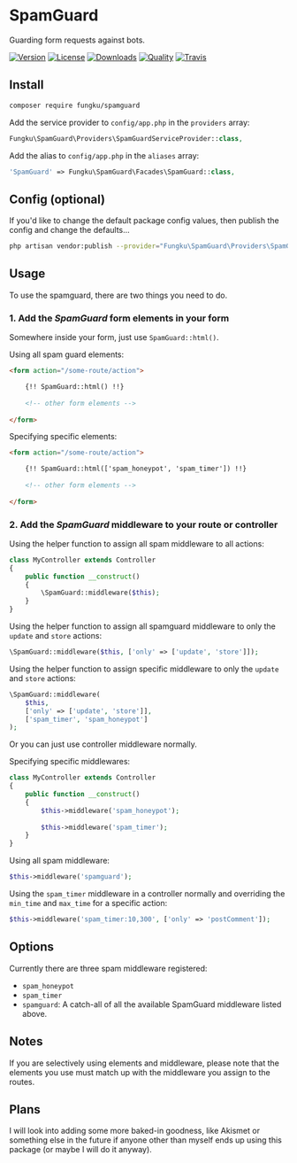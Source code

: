 # SpamGuard

Guarding form requests against bots.

[![Version](https://img.shields.io/packagist/v/fungku/spamguard.svg?style=flat-square)](https://packagist.org/packages/fungku/spamguard)
[![License](https://img.shields.io/packagist/l/fungku/spamguard.svg?style=flat-square)](https://packagist.org/packages/fungku/spamguard)
[![Downloads](https://img.shields.io/packagist/dt/fungku/spamguard.svg?style=flat-square)](https://packagist.org/packages/fungku/spamguard)
[![Quality](https://img.shields.io/scrutinizer/g/fungku/laravel-spamguard.svg?style=flat-square)](https://scrutinizer-ci.com/g/fungku/laravel-spamguard/)
[![Travis](https://img.shields.io/travis/ryanwinchester/laravel-spamguard.svg?style=flat-square)](https://travis-ci.org/fungku/laravel-spamguard)

## Install

```bash
composer require fungku/spamguard
```

Add the service provider to `config/app.php` in the `providers` array:

```php
Fungku\SpamGuard\Providers\SpamGuardServiceProvider::class,
```

Add the alias to `config/app.php` in the `aliases` array:

```php
'SpamGuard' => Fungku\SpamGuard\Facades\SpamGuard::class,
```

## Config (optional)

If you'd like to change the default package config values, then publish the config and change the defaults...

```bash
php artisan vendor:publish --provider="Fungku\SpamGuard\Providers\SpamGuardConfigServiceProvider" --tag="config"
```

## Usage

To use the spamguard, there are two things you need to do.

### 1. Add the *SpamGuard* form elements in your form

Somewhere inside your form, just use `SpamGuard::html()`.

Using all spam guard elements:

```html
<form action="/some-route/action">

    {!! SpamGuard::html() !!}
    
    <!-- other form elements -->
    
</form>
```

Specifying specific elements:

```html
<form action="/some-route/action">

    {!! SpamGuard::html(['spam_honeypot', 'spam_timer']) !!}
    
    <!-- other form elements -->
    
</form>
```

### 2. Add the *SpamGuard* middleware to your route or controller

Using the helper function to assign all spam middleware to all actions:

```php
class MyController extends Controller
{
    public function __construct()
    {
        \SpamGuard::middleware($this);
    }
}
```

Using the helper function to assign all spamguard middleware to only the `update` and `store` actions:

```php
\SpamGuard::middleware($this, ['only' => ['update', 'store']]);
```

Using the helper function to assign specific middleware to only the `update` and `store` actions:

```php
\SpamGuard::middleware(
    $this,
    ['only' => ['update', 'store']],
    ['spam_timer', 'spam_honeypot']
);
```

Or you can just use controller middleware normally.

Specifying specific middlewares:

```php
class MyController extends Controller
{
    public function __construct()
    {
        $this->middleware('spam_honeypot');
        
        $this->middleware('spam_timer');
    }
}
```

Using all spam middleware:

```php
$this->middleware('spamguard');
```

Using the `spam_timer` middleware in a controller normally and overriding the `min_time` and `max_time` for a specific action:

```php
$this->middleware('spam_timer:10,300', ['only' => 'postComment']);
```

## Options

Currently there are three spam middleware registered:
 
- `spam_honeypot` 
- `spam_timer`
- `spamguard`: A catch-all of all the available SpamGuard middleware listed above.

## Notes

If you are selectively using elements and middleware, please note that the elements you use must match up with the
middleware you assign to the routes.

## Plans

I will look into adding some more baked-in goodness, like Akismet or something else in the future if anyone other than
myself ends up using this package (or maybe I will do it anyway).


